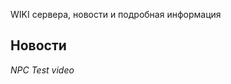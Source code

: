 WIKI сервера, новости и подробная информация

## Новости

*NPC Test video*
[](https://www.youtube.com/watch?time_continue=2&v=TfKQomoa7kM)
